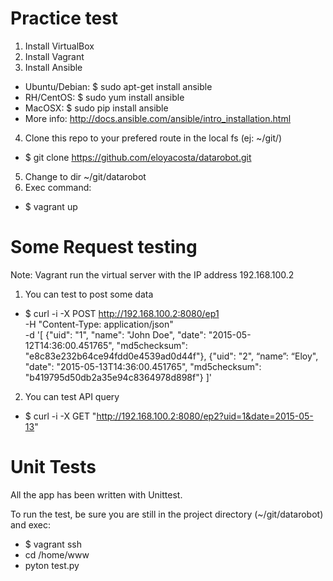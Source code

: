 # Practice test 

1. Install VirtualBox
2. Install Vagrant
3. Install Ansible
  * Ubuntu/Debian: $ sudo apt-get install ansible
  * RH/CentOS: $ sudo yum install ansible
  * MacOSX: $ sudo pip install ansible
  * More info: http://docs.ansible.com/ansible/intro_installation.html
4. Clone this repo to your prefered route in the local fs (ej: ~/git/)
  * $ git clone https://github.com/eloyacosta/datarobot.git
5. Change to dir ~/git/datarobot
6. Exec command: 
  * $ vagrant up

# Some Request testing

Note: Vagrant run the virtual server with the IP address 192.168.100.2

1. You can test to post some data

* $ curl -i -X POST http://192.168.100.2:8080/ep1 \
-H "Content-Type: application/json" \
-d '[
{"uid": "1",
  "name": "John Doe",
  "date": "2015-05-12T14:36:00.451765",
  "md5checksum": "e8c83e232b64ce94fdd0e4539ad0d44f"},
{"uid": "2",
   “name”: “Eloy",
  "date": "2015-05-13T14:36:00.451765",
  "md5checksum": "b419795d50db2a35e94c8364978d898f"}
]'

2. You can test API query

* $ curl -i -X GET "http://192.168.100.2:8080/ep2?uid=1&date=2015-05-13"

# Unit Tests 

All the app has been written with Unittest.

To run the test, be sure you are still in the project directory (~/git/datarobot) and exec:

  * $ vagrant ssh
  * cd /home/www
  * pyton test.py



